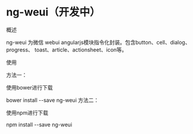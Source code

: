 # ng-weui（开发中）

概述

ng-weui 为微信 webui angularjs模块指令化封装。包含button、cell、dialog、 progress、 toast、article、actionsheet、icon等。

使用

方法一：

使用bower进行下载

bower install --save ng-weui
方法二：

使用npm进行下载

npm install --save ng-weui
